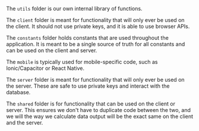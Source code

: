 The `utils` folder is our own internal library of functions.

The `client` folder is meant for functionality that will only ever be used on the client. It should not use private keys, and it is able to use browser APIs.

The `constants` folder holds constants that are used throughout the application. It is meant to be a single source of truth for all constants and can be used on the client and server.

The `mobile` is typically used for mobile-specific code, such as Ionic/Capacitor or React Native.

The `server` folder is meant for functionality that will only ever be used on the server. These are safe to use private keys and interact with the database.

The `shared` folder is for functionality that can be used on the client or server. This ensures we don't have to duplicate code between the two, and we will the way we calculate data output will be the exact same on the client and the server.
